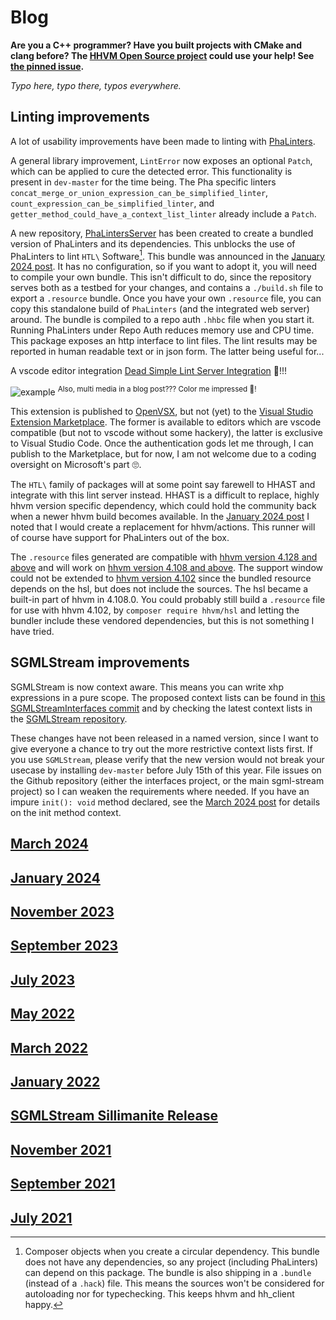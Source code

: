 # Blog

**Are you a C++ programmer? Have you built projects with CMake and clang before? The [HHVM Open Source project](https://github.com/facebook/hhvm) could use your help! See [the pinned issue](https://github.com/hershel-theodore-layton/hershel-theodore-layton/issues/2).**

_Typo here, typo there, typos everywhere._

## Linting improvements

A lot of usability improvements have been made to linting with [PhaLinters](https://github.com/hershel-theodore-layton/portable-hack-ast-linters).

A general library improvement, `LintError` now exposes an optional `Patch`, which can be applied to cure the detected error. This functionality is present in `dev-master` for the time being. The Pha specific linters `concat_merge_or_union_expression_can_be_simplified_linter`, `count_expression_can_be_simplified_linter`, and `getter_method_could_have_a_context_list_linter` already include a `Patch`.

A new repository, [PhaLintersServer](https://github.com/hershel-theodore-layton/portable-hack-ast-linters-server) has been created to create a bundled version of PhaLinters and its dependencies. This unblocks the use of PhaLinters to lint `HTL\` Software[^1]. This bundle was announced in the [January 2024 post](../2024-01.md). It has no configuration, so if you want to adopt it, you will need to compile your own bundle. This isn't difficult to do, since the repository serves both as a testbed for your changes, and contains a `./build.sh` file to export a `.resource` bundle. Once you have your own `.resource` file, you can copy this standalone build of `PhaLinters` (and the integrated web server) around. The bundle is compiled to a repo auth `.hhbc` file when you start it. Running PhaLinters under Repo Auth reduces memory use and CPU time. This package exposes an http interface to lint files. The lint results may be reported in human readable text or in json form. The latter being useful for...

A vscode editor integration [Dead Simple Lint Server Integration](https://github.com/hershel-theodore-layton/dead-simple-lint-server-integration) :tada:!!!

![example](https://github.com/hershel-theodore-layton/hershel-theodore-layton/assets/81193606/f3a4093f-43ad-42a5-ab3c-f8c046e3cb20)
<sup>Also, multi media in a blog post??? Color me impressed 🤩!</sup>

This extension is published to [OpenVSX](https://open-vsx.org/extension/hershel-theodore-layton/dead-simple-lint-server-integration), but not (yet) to the [Visual Studio Extension Marketplace](https://marketplace.visualstudio.com/VSCode). The former is available to editors which are vscode compatible (but not to vscode without some hackery), the latter is exclusive to Visual Studio Code. Once the authentication gods let me through, I can publish to the Marketplace, but for now, I am not welcome due to a coding oversight on Microsoft's part 🙄.

The `HTL\` family of packages will at some point say farewell to HHAST and integrate with this lint server instead. HHAST is a difficult to replace, highly hhvm version specific dependency, which could hold the community back when a newer hhvm build becomes available. In the [January 2024 post](../2024-01.md) I noted that I would create a replacement for hhvm/actions. This runner will of course have support for PhaLinters out of the box.

The `.resource` files generated are compatible with [hhvm version 4.128 and above](https://hhvm.com/blog/2021/09/21/hhvm-4.128.html) and will work on [hhvm version 4.108 and above](https://hhvm.com/blog/2021/05/04/hhvm-4.108.html). The support window could not be extended to [hhvm version 4.102](https://hhvm.com/blog/2021/03/23/hhvm-4.102.html) since the bundled resource depends on the hsl, but does not include the sources. The hsl became a built-in part of hhvm in 4.108.0. You could probably still build a `.resource` file for use with hhvm 4.102, by `composer require hhvm/hsl` and letting the bundler include these vendored dependencies, but this is not something I have tried.

## SGMLStream improvements

SGMLStream is now context aware. This means you can write xhp expressions in a pure scope. The proposed context lists can be found in [this SGMLStreamInterfaces commit](https://github.com/hershel-theodore-layton/sgml-stream-interfaces/commit/c02e99aa4776c52a418d041516bb213e6072c31d) and by checking the latest context lists in the [SGMLStream repository](https://github.com/hershel-theodore-layton/sgml-stream).

These changes have not been released in a named version, since I want to give everyone a chance to try out the more restrictive context lists first. If you use `SGMLStream`, please verify that the new version would not break your usecase by installing `dev-master` before July 15th of this year. File issues on the Github repository (either the interfaces project, or the main sgml-stream project) so I can weaken the requirements where needed. If you have an impure `init(): void` method declared, see the [March 2024 post](../2024-03.md) for details on the init method context.

## [March 2024](https://github.com/hershel-theodore-layton/hershel-theodore-layton/blob/master/2024-03.md)
## [January 2024](https://github.com/hershel-theodore-layton/hershel-theodore-layton/blob/master/2024-01.md)
## [November 2023](https://github.com/hershel-theodore-layton/hershel-theodore-layton/blob/master/2023-11.md)
## [September 2023](https://github.com/hershel-theodore-layton/hershel-theodore-layton/blob/master/2023-09.md)
## [July 2023](https://github.com/hershel-theodore-layton/hershel-theodore-layton/blob/master/2023-07.md)
## [May 2022](https://github.com/hershel-theodore-layton/hershel-theodore-layton/blob/master/2022-05.md)
## [March 2022](https://github.com/hershel-theodore-layton/hershel-theodore-layton/blob/master/2022-03.md)
## [January 2022](https://github.com/hershel-theodore-layton/hershel-theodore-layton/blob/master/2022-01.md)
## [SGMLStream Sillimanite Release](https://github.com/hershel-theodore-layton/hershel-theodore-layton/blob/master/2022-release-announcement-sgml-stream-sillimanite.md)
## [November 2021](https://github.com/hershel-theodore-layton/hershel-theodore-layton/blob/master/2021-11.md)
## [September 2021](https://github.com/hershel-theodore-layton/hershel-theodore-layton/blob/master/2021-09.md)
## [July 2021](https://github.com/hershel-theodore-layton/hershel-theodore-layton/blob/master/2021-07.md)

[^1]: Composer objects when you create a circular dependency. This bundle does not have any dependencies, so any project (including PhaLinters) can depend on this package. The bundle is also shipping in a `.bundle` (instead of a `.hack`) file. This means the sources won't be considered for autoloading nor for typechecking. This keeps hhvm and hh_client happy.
